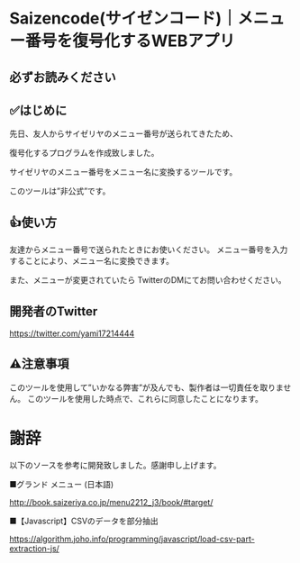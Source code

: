 # Saizencode(サイゼンコード)｜メニュー番号を復号化するWEBアプリ
## 必ずお読みください
## ✅はじめに
先日、友人からサイゼリヤのメニュー番号が送られてきたため、

復号化するプログラムを作成致しました。

サイゼリヤのメニュー番号をメニュー名に変換するツールです。

このツールは”非公式”です。

## 👍使い方
友達からメニュー番号で送られたときにお使いください。
メニュー番号を入力することにより、メニュー名に変換できます。

また、メニューが変更されていたら
TwitterのDMにてお問い合わせください。
## 開発者のTwitter
https://twitter.com/yami17214444

## ⚠注意事項
このツールを使用して”いかなる弊害”が及んでも、製作者は一切責任を取りません。
このツールを使用した時点で、これらに同意したことになります。

# 謝辞
以下のソースを参考に開発致しました。感謝申し上げます。

■グランド メニュー (日本語)

http://book.saizeriya.co.jp/menu2212_j3/book/#target/

■【Javascript】CSVのデータを部分抽出

https://algorithm.joho.info/programming/javascript/load-csv-part-extraction-js/
